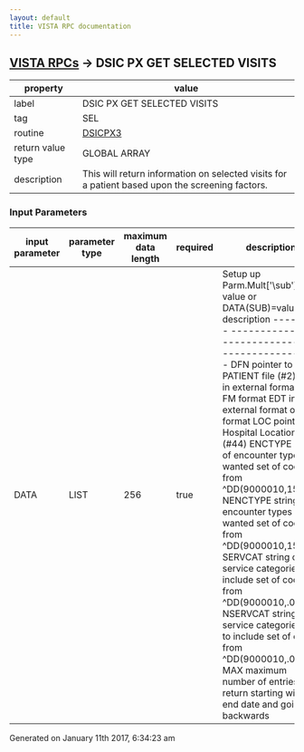 ```yaml
---
layout: default
title: VISTA RPC documentation
---
```




## [VISTA RPCs](TableOfContent.md) &#8594; DSIC PX GET SELECTED VISITS 

 property | value 
--- | --- 
 label | DSIC PX GET SELECTED VISITS
 tag | SEL
 routine | [DSICPX3](http://code.osehra.org/dox/Routine_DSICPX3_source.html)
 return value type | GLOBAL ARRAY
 description | This will return information on selected visits for a patient based upon the screening factors.

### Input Parameters

| input parameter | parameter type | maximum data length | required | description | 
| --- | --- | --- | --- | --- | 
| DATA | LIST | 256 | true | Setup up Parm.Mult['\sub\'] := value   or DATA(SUB)=value     sub     description  --------  ------------------------------------------------  DFN       pointer to the PATIENT file (#2)  SDT       in external format or FM format  EDT       in external format or FM format  LOC       pointer to Hospital Location (#44)  ENCTYPE   string of encounter types wanted set of codes from              ^DD(9000010,15003)  NENCTYPE  string of encounter types not wanted set of codes from              ^DD(9000010,15003)  SERVCAT   string of service categories to include set of codes from              ^DD(9000010,.07)  NSERVCAT  string of service categories not to include set of codes from              ^DD(9000010,.07)  MAX       maximum number of entries to return starting with end date and              going backwards | 




Generated on January 11th 2017, 6:34:23 am